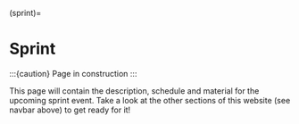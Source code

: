 (sprint)=
# Sprint

:::{caution} Page in construction
:::

This page will contain the description, schedule and material for the upcoming sprint event. Take a
look at the other sections of this website (see navbar above) to get ready for it!
